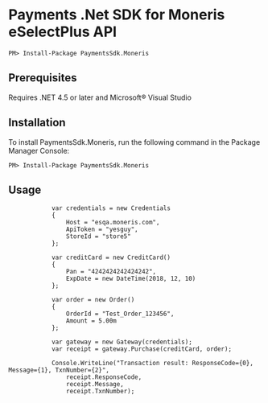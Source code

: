 # Payments .Net SDK for Moneris eSelectPlus API

`PM> Install-Package PaymentsSdk.Moneris`

## Prerequisites

Requires .NET 4.5 or later and Microsoft&reg; Visual Studio

## Installation
To install PaymentsSdk.Moneris, run the following command in the Package Manager Console:

`PM> Install-Package PaymentsSdk.Moneris`


## Usage

````
            var credentials = new Credentials
            {
                Host = "esqa.moneris.com",
                ApiToken = "yesguy",
                StoreId = "store5"
            };

            var creditCard = new CreditCard()
            {
                Pan = "4242424242424242",
                ExpDate = new DateTime(2018, 12, 10)
            };

            var order = new Order()
            {
                OrderId = "Test_Order_123456",
                Amount = 5.00m
            };

            var gateway = new Gateway(credentials);
            var receipt = gateway.Purchase(creditCard, order);

            Console.WriteLine("Transaction result: ResponseCode={0}, Message={1}, TxnNumber={2}", 
                receipt.ResponseCode, 
                receipt.Message, 
                receipt.TxnNumber);

````

